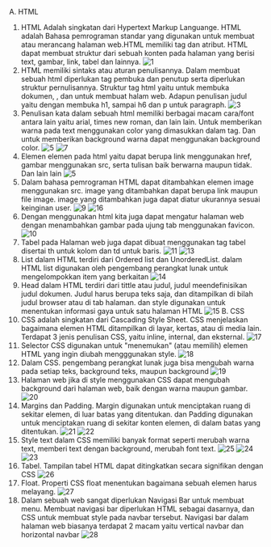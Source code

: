 A. HTML
1. HTML Adalah singkatan dari Hypertext Markup Languange. HTML adalah Bahasa pemrograman standar yang digunakan untuk membuat atau merancang halaman web.HTML memiliki tag dan atribut. HTML dapat membuat struktur dari sebuah konten pada halaman yang berisi text, gambar, link, tabel dan lainnya.
![1](https://github.com/ssepti/SeptianaLestariPWEB1/assets/152271222/fa3594ff-f93d-4f81-9329-dfc2d5ec8867)
3. HTML memiliki sintaks atau aturan penulisannya. Dalam membuat sebuah html diperlukan tag pembuka dan penutup serta diperlukan struktur pernulisannya. Struktur tag html yaitu <html> untuk membuka dokumen, <head> , dan <body> untuk membuat halam web. Adapun penulisan judul yaitu dengan membuka h1, sampai h6 dan p untuk paragraph.
![3](https://github.com/ssepti/SeptianaLestariPWEB1/assets/152271222/864c59eb-5928-48e6-abca-86089e4a770c)
4. Penulisan kata dalam sebuah html  memiliki berbagai macam cara/font antara lain yaitu arial, times new roman, dan lain lain. Untuk memberikan warna pada text menggunakan color yang dimasukkan dalam tag. Dan untuk memberikan background warna dapat menggunakan background color.
![5](https://github.com/ssepti/SeptianaLestariPWEB1/assets/152271222/0d10063d-7809-42a6-b2f4-e05f287e6ee0)
![7](https://github.com/ssepti/SeptianaLestariPWEB1/assets/152271222/7f5ac69f-7022-4a36-aa6a-ef1be421ce89)
5. Elemen elemen pada html yaitu dapat berupa link menggunakan href, gambar menggunakan src, serta tulisan baik berwarna maupun tidak. Dan lain lain
![5](https://github.com/ssepti/SeptianaLestariPWEB1/assets/152271222/ebb14ddf-7336-40dd-8b3d-4aa96b81830e)
6. Dalam bahasa pemrograman HTML dapat ditambahkan elemen image menggunakan src. image yang ditambahkan dapat berupa link maupun file image. image yang ditambahkan juga dapat diatur ukurannya sesuai keinginan user.
![9](https://github.com/ssepti/SeptianaLestariPWEB1/assets/152271222/b146fabd-b954-4f3b-8d42-de61fcbe873b)
![16](https://github.com/ssepti/SeptianaLestariPWEB1/assets/152271222/e60cc9a7-ea81-4527-96a0-a98898028d78)
8. Dengan menggunakan html kita juga dapat mengatur halaman web dengan menambahkan gambar pada ujung tab menggunakan favicon.
![10](https://github.com/ssepti/SeptianaLestariPWEB1/assets/152271222/2e28f2b3-5e16-4249-9739-c2122404726d)
9. Tabel pada Halaman web juga dapat dibuat menggunakan tag tabel disertai th untuk kolom dan td untuk baris.
![11](https://github.com/ssepti/SeptianaLestariPWEB1/assets/152271222/72d9b106-ad6a-4e50-8aa2-e9f3bf4a9c6a)
![13](https://github.com/ssepti/SeptianaLestariPWEB1/assets/152271222/d2535d5f-91c8-4445-91f5-88ef38701c65)
10. List dalam HTML terdiri dari Ordered list dan UnorderedList. dalam HTML list digunakan oleh pengembang perangkat lunak untuk mengelompokkan item yang berkaitan
![14](https://github.com/ssepti/SeptianaLestariPWEB1/assets/152271222/1f12c6f5-1999-4a9f-8d8d-ad7f654315c9)
11. Head dalam HTML terdiri dari tittle atau judul, judul meendefinisikan judul dokumen. Judul harus berupa teks saja, dan ditampilkan di bilah judul browser atau di tab halaman. dan style digunakan untuk menentukan informasi gaya untuk satu halaman HTML
![15](https://github.com/ssepti/SeptianaLestariPWEB1/assets/152271222/e44d04bc-24d9-464a-9ee7-d1ec2ba0be91)
B. CSS
13. CSS adalah singkatan dari Cascading Style Sheet. CSS menjelaskan bagaimana elemen HTML ditampilkan di layar, kertas, atau di media lain. Terdapat 3 jenis penulisan CSS, yaitu inline, internal, dan eksternal.
![17](https://github.com/ssepti/SeptianaLestariPWEB1/assets/152271222/950113eb-58c2-407a-a442-6db4d79b71d3)
14. Selector CSS digunakan untuk "menemukan" (atau memilih) elemen HTML yang ingin diubah mengggunakan style.
![18](https://github.com/ssepti/SeptianaLestariPWEB1/assets/152271222/46f265bd-a402-4600-a10c-27b45ca8cf07)
15. Dalam CSS. pengembang perangkat lunak juga bisa mengubah warna pada setiap teks, background teks, maupun background
![19](https://github.com/ssepti/SeptianaLestariPWEB1/assets/152271222/2025dfc2-24e0-4991-86fc-4d09a2711f13)
16. Halaman web jika di style menggunakan CSS dapat mengubah background dari halaman web, baik dengan warna maupun gambar.
![20](https://github.com/ssepti/SeptianaLestariPWEB1/assets/152271222/647ee6d7-d23c-499f-b673-63bded0a1969)
17. Margins dan Padding. Margin digunakan untuk menciptakan ruang di sekitar elemen, di luar batas yang ditentukan. dan Padding digunakan untuk menciptakan ruang di sekitar konten elemen, di dalam batas yang ditentukan.
![21](https://github.com/ssepti/SeptianaLestariPWEB1/assets/152271222/c82f4357-8902-450c-ab5f-5ef2827de4fa)
![22](https://github.com/ssepti/SeptianaLestariPWEB1/assets/152271222/f680c520-9d33-4e94-b690-0ebd8990def2)
18. Style text dalam CSS memiliki banyak format seperti merubah warna text, memberi text dengan background, merubah font text.
![25](https://github.com/ssepti/SeptianaLestariPWEB1/assets/152271222/c40908dd-d038-41d9-9c65-dbfdc6af1996)
![24](https://github.com/ssepti/SeptianaLestariPWEB1/assets/152271222/aab223ff-0d7b-4f09-a9e5-5472dd5237ab)
![23](https://github.com/ssepti/SeptianaLestariPWEB1/assets/152271222/efe39c62-4d71-4bf1-92d4-cb20d6dad3a7)
19. Tabel. Tampilan tabel HTML dapat ditingkatkan secara signifikan dengan CSS
![26](https://github.com/ssepti/SeptianaLestariPWEB1/assets/152271222/73a31128-96b9-4280-9510-9e3394f63515)
20. Float. Properti CSS float menentukan bagaimana sebuah elemen harus melayang.
![27](https://github.com/ssepti/SeptianaLestariPWEB1/assets/152271222/99d93a95-8b03-4bbc-a934-adf49d6b49c8)
21. Dalam sebuah web sangat diperlukan Navigasi Bar untuk membuat menu. Membuat navigasi bar diperlukan HTML sebagai dasarnya, dan CSS untuk membuat style pada navbar tersebut. Navigasi bar dalam halaman web biasanya terdapat 2 macam yaitu vertical navbar dan horizontal navbar
![28](https://github.com/ssepti/SeptianaLestariPWEB1/assets/152271222/77902f13-37fe-4cd9-88d4-d6b42caea4b9)

